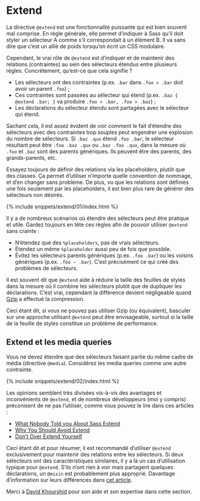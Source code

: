 
# Extend

La directive `@extend` est une fonctionnalité puissante qui est bien souvent mal comprise. En règle générale, elle permet d’indiquer à Sass qu’il doit styler un sélecteur A comme s’il correspondait à un élément B. Il va sans dire que c’est un allié de poids lorsqu’on écrit un CSS modulaire.

Cependant, le vrai rôle de `@extend` est d’indiquer et de maintenir des relations (contraintes) au sein des sélecteurs étendus entre plusieurs règles. Concrètement, qu’est-ce que cela signifie ?

* Les sélecteurs ont des contraintes (p.ex. `.bar` dans `.foo > .bar` doit avoir un parent `.foo`) ;
* Ces contraintes sont passées au sélecteur qui étend (p.ex. `.baz { @extend .bar; }` va produire `.foo > .bar, .foo > .baz`) ;
* Les déclarations du sélecteur étendu sont partagées avec le sélecteur qui étend.

Sachant cela, il est assez évident de voir comment le fait d’étendre des sélecteurs avec des contraintes trop souples peut engendrer une explosion du nombre de sélecteurs. Si `.baz .qux` étend `.foo .bar`, le sélecteur résultant peut être `.foo .baz .qux` ou `.baz .foo .qux`, dans la mesure où `.foo` et `.baz` sont des parents génériques. Ils peuvent être des parents, des grands-parents, etc.

Essayez toujours de définir des relations via les placeholders, plutôt que des classes. Ça permet d’utiliser n’importe quelle convention de nommage, et d’en changer sans problème. De plus, vu que les relations sont définies une fois seulement par les placeholders, il est bien plus rare de générer des sélecteurs non désirés.

{% include snippets/extend/01/index.html %}

Il y a de nombreux scénarios où étendre des sélecteurs peut être pratique et utile. Gardez toujours en tête ces règles afin de pouvoir utiliser `@extend` sans crainte :

* N’étendez que des `%placeholders`, pas de vrais sélecteurs.
* Étendez un même `%placeholder` aussi peu de fois que possible.
* Évitez les sélecteurs parents génériques (p.ex. `.foo .bar`) ou les voisins génériques (p.ex. `.foo ~ .bar`). C’est précisément ce qui créé des problèmes de sélecteurs.

<div class="note">
  <p>Il est souvent dit que <code>@extend</code> aide à réduire la taille des feuilles de styles dans la mesure où il combine les sélecteurs plutôt que de dupliquer les déclarations. C’est vrai, cependant la différence devient négligeable quand <a href="https://en.wikipedia.org/wiki/Gzip">Gzip</a> a effectué la compression.</p>
  <p>Ceci étant dit, si vous ne pouvez pas utiliser Gzip (ou équivalent), basculer sur une approche utilisant <code>@extend</code> peut être envisageable, surtout si la taille de la feuille de styles constitue un problème de performance.</p>
</div>

## Extend et les media queries

Vous ne devez étendre que des sélecteurs faisant partie du même cadre de média (directive `@media`). Considérez les media queries comme une autre contrainte.

{% include snippets/extend/02/index.html %}

Les opinions semblent très divisées vis-à-vis des avantages et inconvénients de `@extend`, et de nombreux développeurs (moi y compris) préconisent de ne pas l’utiliser, comme vous pouvez le lire dans ces articles :

* [What Nobody Told you About Sass Extend](https://www.sitepoint.com/sass-extend-nobody-told-you/)
* [Why You Should Avoid Extend](https://www.sitepoint.com/avoid-sass-extend/)
* [Don’t Over Extend Yourself](https://pressupinc.com/blog/2014/11/dont-overextend-yourself-in-sass/)

Ceci étant dit et pour résumer, il est recommandé d’utiliser `@extend` exclusivement pour maintenir des relations entre les sélecteurs. Si deux sélecteurs ont des caractéristiques similaires, il y a là un cas d’utilisation typique pour `@extend`. S’ils n’ont rien à voir mais partagent quelques déclarations, un `@mixin` est probablement plus approprié. Davantage d’information sur leurs différences dans [cet article](https://csswizardry.com/2014/11/when-to-use-extend-when-to-use-a-mixin/).

<div class="note">
  <p>Merci à <a href="https://twitter.com/davidkpiano">David Khourshid</a> pour son aide et son expertise dans cette section.</p>
</div>

